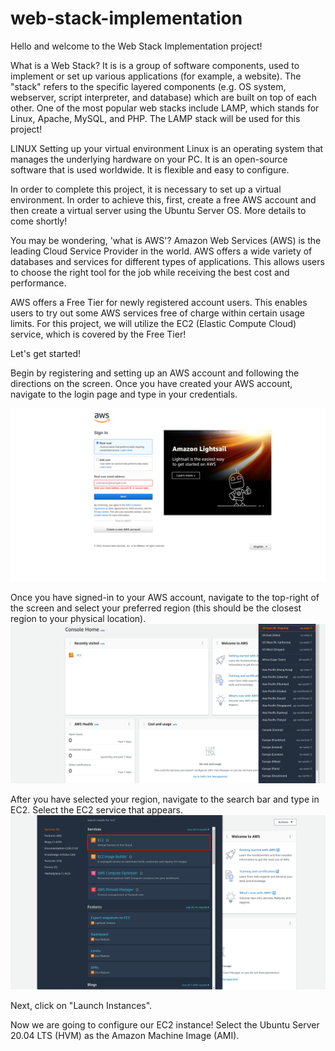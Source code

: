# web-stack-implementation

Hello and welcome to the Web Stack Implementation project!

What is a Web Stack? It is is a group of software components, used to implement or set up various applications (for example, a website). The "stack" refers to the specific layered components (e.g. OS system, webserver, script interpreter, and database) which are built on top of each other. One of the most popular web stacks include LAMP, which stands for Linux, Apache, MySQL, and PHP. The LAMP stack will be used for this project!

LINUX
Setting up your virtual environment
Linux is an operating system that manages the underlying hardware on your PC. It is an open-source software that is used worldwide. It is flexible and easy to configure.

In order to complete this project, it is necessary to set up a virtual environment. In order to achieve this, first, create a free AWS account and then create a virtual server using the Ubuntu Server OS. More details to come shortly!

You may be wondering, 'what is AWS'? Amazon Web Services (AWS) is the leading Cloud Service Provider in the world. AWS offers a wide variety of databases and services for different types of applications. This allows users to choose the right tool for the job while receiving the best cost and performance.

AWS offers a Free Tier for newly registered account users. This enables users to try out some AWS services free of charge within certain usage limits. For this project, we will utilize the EC2 (Elastic Compute Cloud) service, which is covered by the Free Tier!

Let's get started!

Begin by registering and setting up an AWS account and following the directions on the screen. Once you have created your AWS account, navigate to the login page and type in your credentials.

![](./Images/AWSImages.png)

Once you have signed-in to your AWS account, navigate to the top-right of the screen and select your preferred region (this should be the closest region to your physical location).
![](./Images/AWSAccountimage.png)

After you have selected your region, navigate to the search bar and type in EC2. Select the EC2 service that appears.
![](./Images/AWSec2image.png)

Next, click on "Launch Instances".



Now we are going to configure our EC2 instance! Select the Ubuntu Server 20.04 LTS (HVM) as the Amazon Machine Image (AMI).

